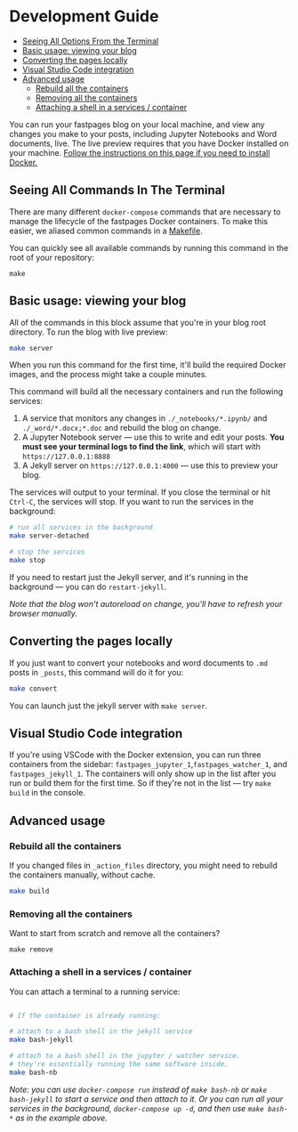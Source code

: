 # Development Guide
  - [Seeing All Options From the Terminal](#seeing-all-commands-in-the-terminal)
  - [Basic usage: viewing your blog](#basic-usage-viewing-your-blog)
  - [Converting the pages locally](#converting-the-pages-locally)
  - [Visual Studio Code integration](#visual-studio-code-integration)
  - [Advanced usage](#advanced-usage)
    - [Rebuild all the containers](#rebuild-all-the-containers)
    - [Removing all the containers](#removing-all-the-containers)
    - [Attaching a shell in a services / container](#attaching-a-shell-in-a-services-container)
  

You can run your fastpages blog on your local machine, and view any changes you make to your posts, including Jupyter Notebooks and Word documents, live.
The live preview requires that you have Docker installed on your machine. [Follow the instructions on this page if you need to install Docker.](https://www.docker.com/products/docker-desktop)

## Seeing All Commands In The Terminal

There are many different `docker-compose` commands that are necessary to manage the lifecycle of the fastpages Docker containers.  To make this easier, we aliased common commands in a [Makefile](https://www.gnu.org/software/make/manual/html_node/Introduction.html).  

You can quickly see all available commands by running this command in the root of your repository:

`make`

## Basic usage: viewing your blog

All of the commands in this block assume that you're in your blog root directory.
To run the blog with live preview:

```bash
make server
```

When you run this command for the first time, it'll build the required Docker images, and the process might take a couple minutes.

This command will build all the necessary containers and run the following services:
1. A service that monitors any changes in `./_notebooks/*.ipynb/` and `./_word/*.docx;*.doc` and rebuild the blog on change.
2. A Jupyter Notebook server — use this to write and edit your posts.  **You must see your terminal logs to find the link**, which will start with `https://127.0.0.1:8888`
3. A Jekyll server on `https://127.0.0.1:4000` — use this to preview your blog.

The services will output to your terminal. If you close the terminal or hit `Ctrl-C`, the services will stop.
If you want to run the services in the background:

```bash
# run all services in the background
make server-detached

# stop the services
make stop
```

If you need to restart just the Jekyll server, and it's running in the background — you can do `restart-jekyll`.

_Note that the blog won't autoreload on change, you'll have to refresh your browser manually._

## Converting the pages locally

If you just want to convert your notebooks and word documents to `.md` posts in `_posts`, this command will do it for you:

```bash
make convert
```

You can launch just the jekyll server with `make server`.

## Visual Studio Code integration

If you're using VSCode with the Docker extension, you can run three containers from the sidebar: `fastpages_jupyter_1`,`fastpages_watcher_1`, and `fastpages_jekyll_1`.
The containers will only show up in the list after you run or build them for the first time. So if they're not in the list — try `make build` in the console.

## Advanced usage

### Rebuild all the containers
If you changed files in `_action_files` directory, you might need to rebuild the containers manually, without cache.

```bash
make build
```

### Removing all the containers
Want to start from scratch and remove all the containers?

```
make remove
```

### Attaching a shell in a services / container
You can attach a terminal to a running service:

```bash

# If the container is already running:

# attach to a bash shell in the jekyll service
make bash-jekyll

# attach to a bash shell in the jupyter / watcher service.
# they're essentially running the same software inside.
make bash-nb
```

_Note: you can use `docker-compose run` instead of `make bash-nb` or `make bash-jekyll` to start a service and then attach to it.
Or you can run all your services in the background, `docker-compose up -d`, and then use `make bash-*` as in the example above._